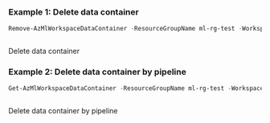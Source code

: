 ### Example 1: Delete data container
```powershell
Remove-AzMlWorkspaceDataContainer -ResourceGroupName ml-rg-test -WorkspaceName mlworkspace-test01 -Name datacontainer-pwsh01
```

```output
```

Delete data container

### Example 2: Delete data container by pipeline
```powershell
Get-AzMlWorkspaceDataContainer -ResourceGroupName ml-rg-test -WorkspaceName mlworkspace-test01 -Name datacontainer-pwsh01 | Remove-AzMlWorkspaceDataContainer
```

```output
```

Delete data container by pipeline

